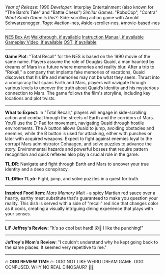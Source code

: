*Year of Release*: 1990
*Developer*: Interplay Entertainment (also known for "The Bard's Tale" and "Battle Chess")
*Similar Games*: "RoboCop", "Contra"
*What Kinda Game is this?*: Side-scrolling action game with Arnold Schwarzenegger.
*Tags:* #action-nes, #side-scroller-nes, #movie-based-nes

---
[NES Box Art](https://www.google.com/search?tbm=isch&q=NES+Box+Art+Total+Recall) 
[Walkthrough, if available](https://www.google.com/search?q=Walkthrough+NES+Total+Recall)
[Instruction Manual, if available](https://www.google.com/search?q=NES+Instruction+Manual+Total+Recall)
[Gameplay Video, if available](https://www.youtube.com/results?search_query=gameplay+NES+Total+Recall) 
[OST, if available](https://www.youtube.com/results?search_query=gameplay+NES+Total+Recall+OST)

- - -
**Game Plot**:
"Total Recall" for the NES is based on the 1990 movie of the same name. Players assume the role of Douglas Quaid, a man haunted by dreams of Mars in a future where memories and reality blur. After a trip to "Rekall," a company that implants fake memories of vacations, Quaid discovers that his life and memories may not be what they seem. Thrust into a conspiracy that spans Earth and Mars, players will navigate through various levels to uncover the truth about Quaid’s identity and his mysterious connection to Mars. The game follows the film's storyline, including key locations and plot twists.

- - -
**What to Expect**:
In "Total Recall," players will engage in side-scrolling action and combat through the streets of Earth and the corridors of Mars. You'll use the D-Pad for movement, navigating Quaid through hostile environments. The A button allows Quaid to jump, avoiding obstacles and enemies, while the B button is used for attacking, either with punches or later with acquired weapons. Expect to fight against enemies loyal to the corrupt Mars administrator Cohaagen, and solve puzzles to advance the story. Environmental hazards and powerful bosses that require pattern recognition and quick reflexes also play a crucial role in the game.

**TL;DR**: Navigate and fight through Earth and Mars to uncover your true identity and a deep conspiracy.

**TL;DRier TL;dr**: Fight, jump, and solve puzzles in a quest for truth.

---
**Inspired Food Item**: *Mars Memory Melt* - a spicy Martian red sauce over a hearty, earthy meat substitute that's guaranteed to make you question your reality. This dish is served with a side of "recall" red rice that changes color as it cools, creating a visually intriguing dining experience that plays with your senses.

---
**Lil' Jeffrey's Review**: "It's so cool but hard! 😲👾 I like the punching!"

---
**Jeffrey's Mom's Review**: "I couldn't understand why he kept going back to the same places. It seemed very repetitive to me."

---
🔥 **OGG REVIEW TIME** 🔥: OGG NOT LIKE WEIRD DREAM GAME. OGG CONFUSED. WHY NO REAL DINOSAUR? 🤔🔨